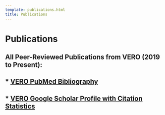 ```yaml
---
template: publications.html
title: Publications
---
```

# <b>Publications<br>
## All Peer-Reviewed Publications from VERO (2019 to Present):

## * [VERO PubMed Bibliography](https://www.ncbi.nlm.nih.gov/myncbi/vero.publications.1/bibliography/public/)

## * [VERO Google Scholar Profile with Citation Statistics](https://scholar.google.com/citations?user=WVDlQrUAAAAJ)</b>

